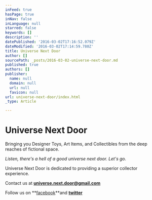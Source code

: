 ```yaml
---
inFeed: true
hasPage: true
inNav: false
inLanguage: null
starred: false
keywords: []
description: ''
datePublished: '2016-03-02T17:16:52.079Z'
dateModified: '2016-03-02T17:14:59.780Z'
title: Universe Next Door
author: []
sourcePath: _posts/2016-03-02-universe-next-door.md
published: true
authors: []
publisher:
  name: null
  domain: null
  url: null
  favicon: null
url: universe-next-door/index.html
_type: Article

---
```

# Universe Next Door

Bringing you Designer Toys, Art Items, and Collectibles from the deep reaches of fictional space. 

_Listen, there's a hell of a good universe next door. Let's go._

Universe Next Door is dedicated to providing a superior collector experience.

Contact us at **[universe.next.door@gmail.com][0]**

Follow us on **[facebook][1]**and **[twitter][2]**

[0]: null
[1]: https://www.facebook.com/universenextdoor/?ref=hl
[2]: https://twitter.com/UniverseNext